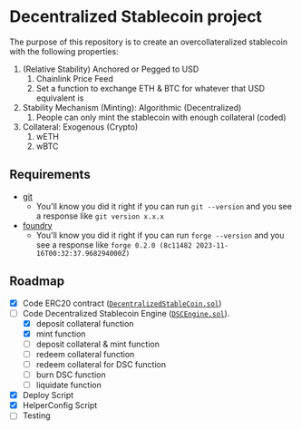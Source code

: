 # Decentralized Stablecoin project

The purpose of this repository is to create an overcollateralized stablecoin with the following properties:
1. (Relative Stability) Anchored or Pegged to USD
   1. Chainlink Price Feed
   2. Set a function to exchange ETH & BTC for whatever that USD equivalent is
2. Stability Mechanism (Minting): Algorithmic (Decentralized)
   1. People can only mint the stablecoin with enough collateral (coded)
3. Collateral: Exogenous (Crypto)
   1. wETH
   2. wBTC
   
## Requirements

- [git](https://git-scm.com/book/en/v2/Getting-Started-Installing-Git)
  - You'll know you did it right if you can run `git --version` and you see a response like `git version x.x.x`
- [foundry](https://getfoundry.sh/)
  - You'll know you did it right if you can run `forge --version` and you see a response like `forge 0.2.0 (8c11482 2023-11-16T00:32:37.968294000Z)`

## Roadmap
- [x] Code ERC20 contract ([`DecentralizedStableCoin.sol`](https://github.com/numacoding/w3-algorithmic-stablecoin/blob/main/src/DecentralizedStableCoin.sol))
- [ ] Code Decentralized Stablecoin Engine ([`DSCEngine.sol`](https://github.com/numacoding/w3-algorithmic-stablecoin/blob/main/src/DSCEngine.sol)). 
  - [x] deposit collateral function
  - [x] mint function
  - [ ] deposit collateral & mint function
  - [ ] redeem collateral function
  - [ ] redeem collateral for DSC function
  - [ ] burn DSC function
  - [ ] liquidate function
- [x] Deploy Script
- [x] HelperConfig Script
- [ ] Testing
